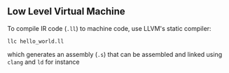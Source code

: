 ## Low Level Virtual Machine 
To compile IR code (`.ll`) to machine code, 
use LLVM's static compiler: 

```shell 
llc hello_world.ll
```

which generates an assembly (`.s`) that
can be assembled and linked using `clang` and `ld` for instance
